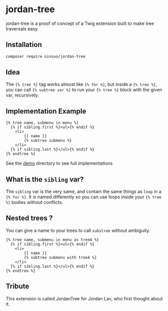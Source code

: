 # jordan-tree

jordan-tree is a proof of concept of a Twig extension built to make tree traversals easy.

## Installation

```sh
composer require ninsuo/jordan-tree
```

## Idea

The `{% tree %}` tag works almost like `{% for %}`, but inside a `{% tree %}`, you can call `{% subtree var %}` to
run your `{% tree %}` block with the given var, recursively.

## Implementation Example

```jinja
{% tree name, submenu in menu %}
  {% if sibling.first %}<ul>{% endif %}
    <li>
        {{ name }}
        {% subtree submenu %}
    </li>
  {% if sibling.last %}</ul>{% endif %}
{% endtree %}
```

See the [demo](demo/) directory to see full implementations

## What is the `sibling` var?

The `sibling` var is the very same, and contain the same things as `loop` in a `{% for %}`. It is named
differently so you can use loops inside your `{% tree %}` bodies without conflicts.

## Nested trees ?

You can give a name to your trees to call `substree` without ambiguity.

```jinja
{% tree name, submenu in menu as treeA %}
  {% if sibling.first %}<ul>{% endif %}
    <li>
        {{ name }}
        {% subtree submenu with treeA %}
    </li>
  {% if sibling.last %}</ul>{% endif %}
{% endtree %}
```

## Tribute

This extension is called JordanTree for Jordan Lav, who first thought about it.
